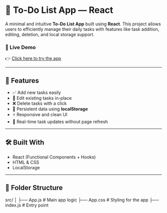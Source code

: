# 📝 To-Do List App — React

A minimal and intuitive **To-Do List App** built using **React**. This project allows users to efficiently manage their daily tasks with features like task addition, editing, deletion, and local storage support.

### 🚀 Live Demo

👉 [Click here to try the app]()

---

## 🔧 Features

- ✅ Add new tasks easily  
- 📝 Edit existing tasks in-place  
- ❌ Delete tasks with a click  
- 💾 Persistent data using **localStorage**  
- ⚡ Responsive and clean UI  
- 🔄 Real-time task updates without page refresh  

---

## 🛠️ Built With

- React (Functional Components + Hooks)  
- HTML & CSS  
- LocalStorage  

---

## 📁 Folder Structure

src/
│
├── App.js # Main app logic
├── App.css # Styling for the app
├── index.js # Entry point
